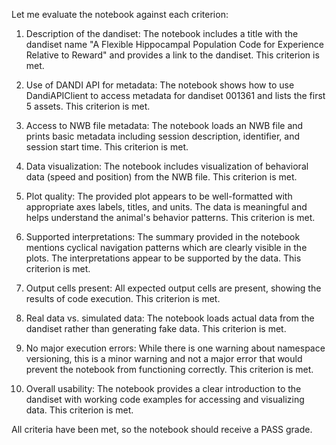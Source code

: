 Let me evaluate the notebook against each criterion:

1. Description of the dandiset: The notebook includes a title with the dandiset name "A Flexible Hippocampal Population Code for Experience Relative to Reward" and provides a link to the dandiset. This criterion is met.

2. Use of DANDI API for metadata: The notebook shows how to use DandiAPIClient to access metadata for dandiset 001361 and lists the first 5 assets. This criterion is met.

3. Access to NWB file metadata: The notebook loads an NWB file and prints basic metadata including session description, identifier, and session start time. This criterion is met.

4. Data visualization: The notebook includes visualization of behavioral data (speed and position) from the NWB file. This criterion is met.

5. Plot quality: The provided plot appears to be well-formatted with appropriate axes labels, titles, and units. The data is meaningful and helps understand the animal's behavior patterns. This criterion is met.

6. Supported interpretations: The summary provided in the notebook mentions cyclical navigation patterns which are clearly visible in the plots. The interpretations appear to be supported by the data. This criterion is met.

7. Output cells present: All expected output cells are present, showing the results of code execution. This criterion is met.

8. Real data vs. simulated data: The notebook loads actual data from the dandiset rather than generating fake data. This criterion is met.

9. No major execution errors: While there is one warning about namespace versioning, this is a minor warning and not a major error that would prevent the notebook from functioning correctly. This criterion is met.

10. Overall usability: The notebook provides a clear introduction to the dandiset with working code examples for accessing and visualizing data. This criterion is met.

All criteria have been met, so the notebook should receive a PASS grade.